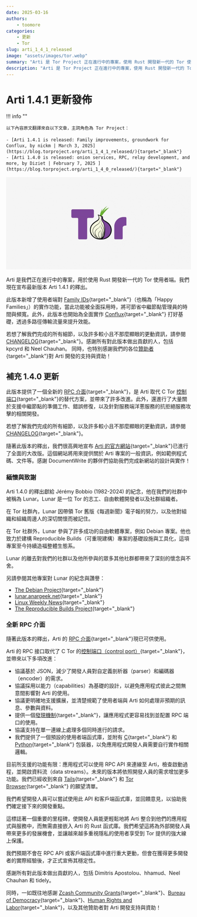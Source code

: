 ```yaml
---
date: 2025-03-16
authors:
    - toomore
categories:
    - 更新
    - Tor
slug: arti_1_4_1_released
image: "assets/images/tor.webp"
summary: "Arti 是 Tor Project 正在進行中的專案，使用 Rust 開發新一代的 Tor 使用者端"
description: "Arti 是 Tor Project 正在進行中的專案，使用 Rust 開發新一代的 Tor 使用者端"
---
```


# Arti 1.4.1 更新發佈

!!! info ""

    以下內容原文翻譯來自以下文章，主詞角色為 Tor Project：

    - [Arti 1.4.1 is released: Family improvements, groundwork for Conflux, by nickm | March 3, 2025](https://blog.torproject.org/arti_1_4_1_released/){target="_blank"}
    - [Arti 1.4.0 is released: onion services, RPC, relay development, and more, by Diziet | February 7, 2025 ](https://blog.torproject.org/arti_1_4_0_released/){target="_blank"}

![Tor](./assets/images/tor.webp)

Arti 是我們正在進行中的專案，用於使用 Rust 開發新一代的 Tor 使用者端。我們現在宣布最新版本 Arti 1.4.1 的釋出。

此版本新增了使用者端對 [Family IDs](https://spec.torproject.org/proposals/321-happy-families.html){target="_blank"}（也稱為「Happy Families」）的實作功能，當此功能被全面採用時，將可節省中繼節點管理員的時間與頻寬。此外，此版本也開始為全面實作 [Conflux](https://spec.torproject.org/proposals/329-traffic-splitting.html){target="_blank"} 打好基礎，透過多路徑傳輸流量來提升效能。

若想了解我們完成的所有細節，以及許多較小且不那麼顯眼的更動資訊，請參閱 [CHANGELOG](https://gitlab.torproject.org/tpo/core/arti/-/blob/main/CHANGELOG.md#arti-141--3-march-2025){target="_blank"}。感謝所有對此版本做出貢獻的人，包括 kpcyrd 和 Neel Chauhan。
同時，也特別感謝我們的各位[贊助者](https://www.torproject.org/about/sponsors/){target="_blank"}對 Arti 開發的支持與資助！

<!-- more -->

## 補充 1.4.0 更新

此版本提供了一個全新的 [RPC 介面](https://gitlab.torproject.org/tpo/core/arti/-/tree/main/doc/dev/rpc-book/src){target="_blank"}，是 Arti 取代 C Tor [控制端口](https://spec.torproject.org/control-spec/index.html){target="_blank"}的替代方案，並帶來了許多改進。此外，還進行了大量關於支援中繼節點的準備工作、錯誤修復，以及針對服務端洋蔥服務的抗拒絕服務攻擊的相關開發。

若想了解我們完成的所有細節，以及許多較小且不那麼顯眼的更動資訊，請參閱 [CHANGELOG](https://gitlab.torproject.org/tpo/core/arti/-/blob/main/CHANGELOG.md#arti-140--7-february-2025){target="_blank"}。

隨著此版本的釋出，我們很高興地宣布 [Arti 的官方網站](https://arti.torproject.org/){target="_blank"}已進行了全面的大改版。這個網站將用來提供關於 Arti 專案的一般資訊，例如範例程式碼、文件等。感謝 DocumentWrite 的夥伴們協助我們完成新網站的設計與實作！

### 緬懷與致謝

Arti 1.4.0 的釋出獻給 Jérémy Bobbio (1982-2024) 的紀念，他在我們的社群中被稱為 Lunar。Lunar 是一位 Tor 的志工、自由軟體開發者以及社群組織者。

在 Tor 社群內，Lunar 因帶領 Tor 舊版《每週新聞》電子報的努力，以及他對組織和組織周邊人的深切關懷而被記住。

在 Tor 社群外，Lunar 參與了許多成功的自由軟體專案，例如 Debian 專案。他也致力於建構 Reproducible Builds（可重現建構）專案的基礎設施與工具化，這項專案至今持續造福整體生態系。

Lunar 的離去對我們的社群以及他所參與的眾多其他社群都帶來了深刻的懷念與不舍。

另請參閱其他專案對 Lunar 的紀念與讚譽：

- [The Debian Project](https://www.debian.org/News/2024/20241119){target="_blank"}
- [lunar.anargeek.net](https://lunar.anargeek.net/){target="_blank"}
- [Linux Weekly News](https://lwn.net/Articles/997775/){target="_blank"}
- [The Reproducible Builds Project](https://reproducible-builds.org/news/2024/11/14/reproducible-builds-mourns-the-passing-of-lunar/){target="_blank"}

### 全新 RPC 介面

隨著此版本的釋出，Arti 的 [RPC 介面](https://gitlab.torproject.org/tpo/core/arti/-/tree/main/doc/dev/rpc-book/src){target="_blank"}現已可供使用。

Arti 的 RPC 接口取代了 C Tor 的[控制端口（control port）](https://spec.torproject.org/control-spec/index.html){target="_blank"}，並帶來以下多項改進：

- 協議基於 JSON，減少了開發人員對自定義剖析器（parser）和編碼器（encoder）的需求。
- 協議採用以能力（capabilities）為基礎的設計，以避免應用程式彼此之間無意間影響對 Arti 的使用。
- 協議更明確地支援擴展，並清楚規範了使用者端與 Arti 如何處理非預期的訊息、參數與資料。
- 提供一個[發現機制](https://gitlab.torproject.org/tpo/core/arti/-/blob/main/doc/dev/rpc-book/src/rpc-connect-spec.md){target="_blank"}，讓應用程式更容易找到並配置 RPC 端口的使用。
- 協議支持在單一連線上處理多個同時進行的請求。
- 我們提供了一個預設的使用者端函式庫，並附有 [C](https://gitlab.torproject.org/tpo/core/arti/-/blob/main/crates/arti-rpc-client-core/arti-rpc-client-core.h?ref_type=heads){target="_blank"} 和 [Python](https://gitlab.torproject.org/tpo/core/arti/-/tree/main/python/arti_rpc?ref_type=heads){target="_blank"} 包裝器，以免應用程式開發人員需要自行實作相關邏輯。

目前所支援的功能有限：應用程式可以使用 RPC API 來連線至 Arti，檢查啟動過程，並開啟資料流（data streams）。未來的版本將依照開發人員的需求增加更多功能。我們已經收到來自 [Tails](https://forum.torproject.org/t/defining-an-interface-to-arti/6432/7){target="_blank"} 和 [Tor Browser](https://gitlab.torproject.org/tpo/core/arti/-/issues/1303){target="_blank"} 的願望清單。

我們希望開發人員可以嘗試使用此 API 和客戶端函式庫，並回饋意見，以協助我們確定接下來的開發重點。

這標誌著一個重要的里程碑，使開發人員能更輕鬆地將 Arti 整合到他們的應用程式與服務中，而無需直接嵌入 Arti 的 Rust 函式庫。我們希望這將為外部開發人員帶來更多的發展機會，並讓越來越多重視隱私的使用者享受到 Tor 提供的強大線上保護。

我們預期不會在 RPC API 或客戶端函式庫中進行重大更動，但會在獲得更多開發者的實際經驗後，才正式宣佈其穩定性。

感謝所有對此版本做出貢獻的人，包括 Dimitris Apostolou、hhamud、Neel Chauhan 和 tidely。

同時，一如既往地感謝 [Zcash Community Grants](https://zcashcommunitygrants.org/){target="_blank"}、[Bureau of Democracy](https://www.state.gov/bureaus-offices/under-secretary-for-civilian-security-democracy-and-human-rights/bureau-of-democracy-human-rights-and-labor/){target="_blank"}、[Human Rights and Labor](https://www.state.gov/bureaus-offices/under-secretary-for-civilian-security-democracy-and-human-rights/bureau-of-democracy-human-rights-and-labor/){target="_blank"}，以及其他贊助者對 Arti 開發支持與資助！
